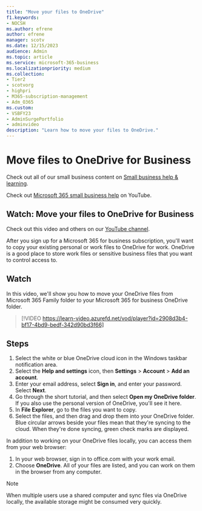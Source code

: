 ```yaml
---
title: "Move your files to OneDrive"
f1.keywords:
- NOCSH
ms.author: efrene
author: efrene
manager: scotv
ms.date: 12/15/2023
audience: Admin
ms.topic: article
ms.service: microsoft-365-business
ms.localizationpriority: medium
ms.collection: 
- Tier2
- scotvorg
- highpri
- M365-subscription-management 
- Adm_O365
ms.custom: 
- VSBFY23
- AdminSurgePortfolio
- adminvideo
description: "Learn how to move your files to OneDrive."
---
```

# Move files to OneDrive for Business

Check out all of our small business content on [Small business help & learning](https://go.microsoft.com/fwlink/?linkid=2224585).

Check out [Microsoft 365 small business help](https://go.microsoft.com/fwlink/?linkid=2197659) on YouTube.

## Watch: Move your files to OneDrive for Business

Check out this video and others on our [YouTube channel](https://go.microsoft.com/fwlink/?linkid=2198202).

After you sign up for a Microsoft 365 for business subscription, you'll want to copy your existing personal or work files to OneDrive for work. OneDrive is a good place to store work files or sensitive business files that you want to control access to.

## Watch

In this video, we'll show you how to move your OneDrive files from Microsoft 365 Family folder to your Microsoft 365 for business OneDrive folder.

> [!VIDEO https://learn-video.azurefd.net/vod/player?id=2908d3b4-bf17-4bd9-bedf-342d90bd3f66]

## Steps

1. Select the white or blue OneDrive cloud icon in the Windows taskbar notification area.
1. Select the **Help and settings** icon, then **Settings** > **Account** > **Add an account**.
1. Enter your email address, select  **Sign in**, and enter your password.  Select **Next**.
1. Go through the short tutorial, and then select  **Open my OneDrive folder**. If you also use the personal version of OneDrive, you'll see it here.
1. In **File Explorer**, go to the files you want to copy.
1. Select the files, and then drag and drop them into your OneDrive folder. Blue circular arrows beside your files mean that they're syncing to the cloud. When they're done syncing, green check marks are displayed.

In addition to working on your OneDrive files locally, you can access them from your web browser:

1. In your web browser, sign in to office.com with your work email.
2. Choose  **OneDrive**. All of your files are listed, and you can work on them in the browser from any computer.

> [!NOTE]  
> When multiple users use a shared computer and sync files via OneDrive locally, the available storage might be consumed very quickly.
